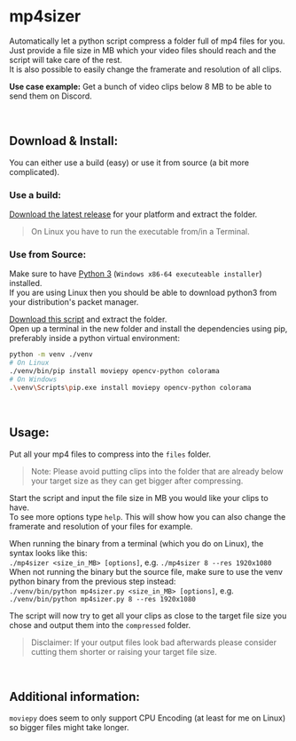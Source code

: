# mp4sizer
Automatically let a python script compress a folder full of mp4 files for you.  
Just provide a file size in MB which your video files should reach and the script will take care of the rest.  
It is also possible to easily change the framerate and resolution of all clips.  

**Use case example:** Get a bunch of video clips below 8 MB to be able to send them on Discord.  

&nbsp;

## Download & Install:  
You can either use a build (easy) or use it from source (a bit more complicated).  

### Use a build:  
[Download the latest release](https://github.com/3urobeat/mp4sizer/releases) for your platform and extract the folder.  
> On Linux you have to run the executable from/in a Terminal.  

### Use from Source:  
Make sure to have [Python 3](https://www.python.org/downloads/) (`Windows x86-64 executeable installer`) installed.  
If you are using Linux then you should be able to download python3 from your distribution's packet manager.  

[Download this script](https://github.com/3urobeat/mp4sizer/archive/master.zip) and extract the folder.  
Open up a terminal in the new folder and install the dependencies using pip, preferably inside a python virtual environment:  
```bash
python -m venv ./venv
# On Linux
./venv/bin/pip install moviepy opencv-python colorama
# On Windows
.\venv\Scripts\pip.exe install moviepy opencv-python colorama
```

&nbsp;

## Usage:  
Put all your mp4 files to compress into the `files` folder.  
> Note: Please avoid putting clips into the folder that are already below your target size as they can get bigger after compressing.  
  
Start the script and input the file size in MB you would like your clips to have.  
To see more options type `help`. This will show how you can also change the framerate and resolution of your files for example.  

When running the binary from a terminal (which you do on Linux), the syntax looks like this:  
`./mp4sizer <size_in_MB> [options]`, e.g. `./mp4sizer 8 --res 1920x1080`  
When not running the binary but the source file, make sure to use the venv python binary from the previous step instead:  
`./venv/bin/python mp4sizer.py <size_in_MB> [options]`, e.g. `./venv/bin/python mp4sizer.py 8 --res 1920x1080`

The script will now try to get all your clips as close to the target file size you chose and output them into the `compressed` folder.  
> Disclaimer: If your output files look bad afterwards please consider cutting them shorter or raising your target file size.  

&nbsp;

## Additional information:  
`moviepy` does seem to only support CPU Encoding (at least for me on Linux) so bigger files might take longer.  
